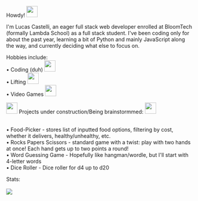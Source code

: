 Howdy! <img width="30px" src="https://emojipedia-us.s3.dualstack.us-west-1.amazonaws.com/thumbs/320/google/313/cowboy-hat-face_1f920.png" /> 

I'm Lucas Castelli, an eager full stack web developer enrolled at BloomTech (formally Lambda School) as a full stack student. I've been coding only for about the past year, learning a bit of Python and mainly JavaScript along the way, and currently deciding what else to focus on.

Hobbies include: </br>
• Coding (duh) <img width="30px" src="https://emojipedia-us.s3.dualstack.us-west-1.amazonaws.com/thumbs/320/google/313/man-technologist_1f468-200d-1f4bb.png"> </br>
• Lifting <img width="30px" src="https://emojipedia-us.s3.dualstack.us-west-1.amazonaws.com/thumbs/320/google/40/weight-lifter_1f3cb.png"> </br>
• Video Games <img width="30px" src="https://emojipedia-us.s3.dualstack.us-west-1.amazonaws.com/thumbs/320/google/313/joystick_1f579-fe0f.png"> </br>

<img width="30px" src="https://emojipedia-us.s3.dualstack.us-west-1.amazonaws.com/thumbs/240/google/313/construction_1f6a7.png"> Projects under construction/Being brainstormmed: <img width="30px" src="https://emojipedia-us.s3.dualstack.us-west-1.amazonaws.com/thumbs/240/google/313/construction_1f6a7.png"> </br> </br> 

• Food-Picker - stores list of inputted food options, filtering by cost, whether it delivers, healthy/unhealthy, etc. </br>
• Rocks Papers Scissors - standard game with a twist: play with two hands at once! Each hand gets up to two points a round! </br>
• Word Guessing Game - Hopefully like hangman/wordle, but I'll start with 4-letter words </br>
• Dice Roller - Dice roller for d4 up to d20 </br>

Stats: </br> </br>
<img src="https://github-readme-stats.vercel.app/api?username=LmCastelli">
